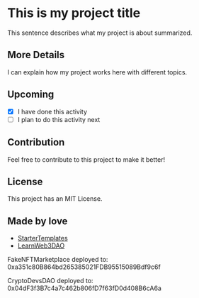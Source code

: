 # This is my project title

This sentence describes what my project is about summarized.

## More Details

I can explain how my project works here with different topics.

## Upcoming

- [x] I have done this activity
- [ ] I plan to do this activity next

## Contribution

Feel free to contribute to this project to make it better!

## License

This project has an MIT License.

## Made by love

- [StarterTemplates](https://twitter.com/startertemp)
- [LearnWeb3DAO](https://learnweb3.io)

FakeNFTMarketplace deployed to:  0xa351c80B864bd265385021FDB95515089Bdf9c6f

CryptoDevsDAO deployed to:  0x04dF3f3B7c4a7c462b806fD7f63fD0d408B6cA6a
